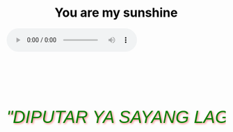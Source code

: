 <!DOCTYPE html>
<html lang="en">
<head>
    <meta charset="UTF-8">
    <meta name="viewport" content="width=device-width, initial-scale=1.0">
    <title>Musik kesukaanku</title>
    <style>
        body {
            background: url('love gift.jpg');
            background-size: cover;
        }
        #lyrics-container {
            position: relative;
            width: 100%;
            height: 300px;
            overflow: hidden;
        }
        #lyrics {
            position: absolute;
            top: 50%;
            transform: translateY(-50%);
            width: 100%;
            font-family: 'Gill Sans', 'Gill Sans MT', Calibri, 'Trebuchet MS', sans-serif;
            color: green;
            text-align: center;
            font-style: italic;
            font-size: 40px;
            white-space: nowrap;
            text-shadow: 2px 2px 4px rgba(255, 0, 0, 0.5); /* Efek bayangan teks */
            transition: color 0.5s; /* Transisi warna */
        }
    </style>
</head>
<body background="love gift.jpg">
    <h1 style="color: rgb(0, 0, 0); text-align: center;">You are my sunshine</h1>
    <audio id="myAudio" controls>
        <source src="CHRISTINA PERRI - YOU ARE MY SUNSHINE [Lyric Video].mp3" type="audio/mpeg">
        Maaf, browser Anda tidak mendukung pemutar musik ini.
    </audio>
    <div id="lyrics-container">
        <div id="lyrics">"DIPUTAR YA SAYANG LAGUNYA"
        </div>
    </div>
    <script>
        var audio = document.getElementById("myAudio");
        var lyricsText = document.getElementById("lyrics");
        var lyrics = [
            {time: 3, text: "You are my sunshine" },
            {time: 7, text: "My only sunshine" },
            {time: 10, text: "You make me happy" },
            {time: 13, text: "When skies are gray" },
            {time: 17, text: "You'll never know, dear" },
            {time: 20, text: "How much I love you" },
            {time: 24, text: "Please don't take" },
            {time: 26, text: "My sunshine away" },
            {time: 29, text: "The other night, dear"},
            {time:33, text: "As I lay sleeping"},
            {time:36, text: "I dreamed I held you"},
            {time:40, text: "In my arms"},
            {time:42, text: "When I awoke, dear"},
            {time:46, text: "I was mistaken"},
            {time:50, text: "So I hung my head and I cried"},
            {time:55, text: "You are my sunshine"},
            {time:59, text: "My only sunshine"},
            {time:62, text: "You make me happy"},
            {time:65, text: "when skies are gray"},
            {time:69, text: "You'll never know, dear"},
            {time:72, text: "How much I love you"},
            {time:75, text: "Please don't take"},
            {time:78, text: "My sunshine away"},
            {time:81, text: "❤️❤️❤️❤️❤️❤️❤️❤️❤️❤️❤️❤️" },
            
        ];

        audio.addEventListener("timeupdate", function () {
            for (var i = 0; i < lyrics.length; i++) {
                if (audio.currentTime >= lyrics[i].time) {
                    lyricsText.innerHTML = lyrics[i].text;
                }
            }
        });
    </script>
</body>
</html>
